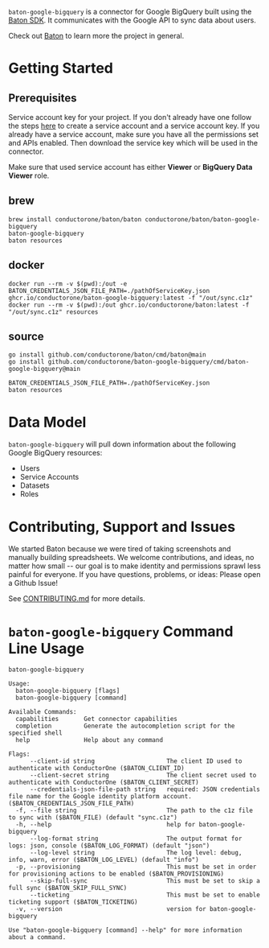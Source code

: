 `baton-google-bigquery` is a connector for Google BigQuery built using the [Baton SDK](https://github.com/conductorone/baton-sdk). It communicates with the Google API to sync data about users.

Check out [Baton](https://github.com/conductorone/baton) to learn more the project in general.

# Getting Started

## Prerequisites

Service account key for your project. If you don't already have one follow the steps [here](https://cloud.google.com/identity-platform/docs/install-admin-sdk#create-service-account-console) to create a service account and a service account key. If you already have a service account, make sure you have all the permissions set and APIs enabled. Then download the service key which will be used in the connector.

Make sure that used service account has either **Viewer** or **BigQuery Data Viewer** role.

## brew

```
brew install conductorone/baton/baton conductorone/baton/baton-google-bigquery
baton-google-bigquery
baton resources
```

## docker

```
docker run --rm -v $(pwd):/out -e BATON_CREDENTIALS_JSON_FILE_PATH=./pathOfServiceKey.json ghcr.io/conductorone/baton-google-bigquery:latest -f "/out/sync.c1z"
docker run --rm -v $(pwd):/out ghcr.io/conductorone/baton:latest -f "/out/sync.c1z" resources
```

## source

```
go install github.com/conductorone/baton/cmd/baton@main
go install github.com/conductorone/baton-google-bigquery/cmd/baton-google-bigquery@main

BATON_CREDENTIALS_JSON_FILE_PATH=./pathOfServiceKey.json
baton resources
```

# Data Model

`baton-google-bigquery` will pull down information about the following Google BigQuery resources:

- Users
- Service Accounts
- Datasets
- Roles

# Contributing, Support and Issues

We started Baton because we were tired of taking screenshots and manually building spreadsheets. We welcome contributions, and ideas, no matter how small -- our goal is to make identity and permissions sprawl less painful for everyone. If you have questions, problems, or ideas: Please open a Github Issue!

See [CONTRIBUTING.md](https://github.com/ConductorOne/baton/blob/main/CONTRIBUTING.md) for more details.

# `baton-google-bigquery` Command Line Usage

```
baton-google-bigquery

Usage:
  baton-google-bigquery [flags]
  baton-google-bigquery [command]

Available Commands:
  capabilities       Get connector capabilities
  completion         Generate the autocompletion script for the specified shell
  help               Help about any command

Flags:
      --client-id string                    The client ID used to authenticate with ConductorOne ($BATON_CLIENT_ID)
      --client-secret string                The client secret used to authenticate with ConductorOne ($BATON_CLIENT_SECRET)
      --credentials-json-file-path string   required: JSON credentials file name for the Google identity platform account. ($BATON_CREDENTIALS_JSON_FILE_PATH)
  -f, --file string                         The path to the c1z file to sync with ($BATON_FILE) (default "sync.c1z")
  -h, --help                                help for baton-google-bigquery
      --log-format string                   The output format for logs: json, console ($BATON_LOG_FORMAT) (default "json")
      --log-level string                    The log level: debug, info, warn, error ($BATON_LOG_LEVEL) (default "info")
  -p, --provisioning                        This must be set in order for provisioning actions to be enabled ($BATON_PROVISIONING)
      --skip-full-sync                      This must be set to skip a full sync ($BATON_SKIP_FULL_SYNC)
      --ticketing                           This must be set to enable ticketing support ($BATON_TICKETING)
  -v, --version                             version for baton-google-bigquery

Use "baton-google-bigquery [command] --help" for more information about a command.
```